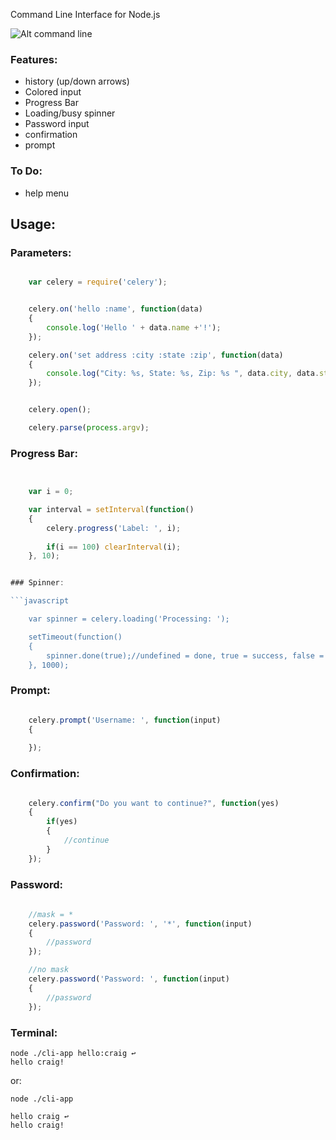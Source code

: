 Command Line Interface for Node.js 

![Alt command line](http://i.imgur.com/DA77U.png)

### Features:

- history (up/down arrows)
- Colored input
- Progress Bar
- Loading/busy spinner
- Password input
- confirmation 
- prompt

### To Do:

- help menu

## Usage:


### Parameters:

```javascript

	var celery = require('celery');


	celery.on('hello :name', function(data)
	{
		console.log('Hello ' + data.name +'!');
	});

	celery.on('set address :city :state :zip', function(data)
	{
		console.log("City: %s, State: %s, Zip: %s ", data.city, data.state, data.zip);
	});


	celery.open();

	celery.parse(process.argv);
```

### Progress Bar:

```javascript


	var i = 0;

	var interval = setInterval(function()
	{
		celery.progress('Label: ', i);
		
		if(i == 100) clearInterval(i);
	}, 10);


### Spinner:

```javascript

	var spinner = celery.loading('Processing: ');

	setTimeout(function()
	{
		spinner.done(true);//undefined = done, true = success, false = fail
	}, 1000);
````

### Prompt:

```javascript

	celery.prompt('Username: ', function(input)
	{
		
	});
````

### Confirmation:

```javascript

	celery.confirm("Do you want to continue?", function(yes)
	{
		if(yes)
		{
			//continue
		}
	});
```

### Password:

```javascript
	
	//mask = *
	celery.password('Password: ', '*', function(input)
	{
		//password
	});

	//no mask
	celery.password('Password: ', function(input)
	{
		//password
	});


```

### Terminal:

	node ./cli-app hello:craig ↩
	hello craig!
or:

	node ./cli-app

	hello craig ↩
	hello craig!


